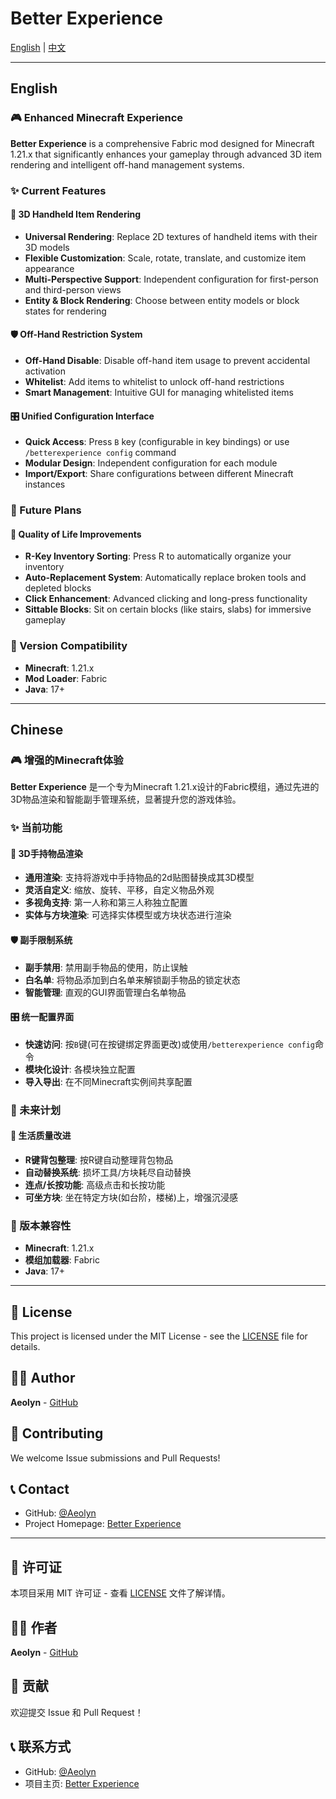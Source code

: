 # Better Experience

[English](#english) | [中文](#chinese)

---

## English

### 🎮 Enhanced Minecraft Experience

**Better Experience** is a comprehensive Fabric mod designed for Minecraft 1.21.x that significantly enhances your gameplay through advanced 3D item rendering and intelligent off-hand management systems.

### ✨ Current Features

#### 🎨 3D Handheld Item Rendering
- **Universal Rendering**: Replace 2D textures of handheld items with their 3D models
- **Flexible Customization**: Scale, rotate, translate, and customize item appearance
- **Multi-Perspective Support**: Independent configuration for first-person and third-person views
- **Entity & Block Rendering**: Choose between entity models or block states for rendering

#### 🛡️ Off-Hand Restriction System
- **Off-Hand Disable**: Disable off-hand item usage to prevent accidental activation
- **Whitelist**: Add items to whitelist to unlock off-hand restrictions
- **Smart Management**: Intuitive GUI for managing whitelisted items

#### 🎛️ Unified Configuration Interface
- **Quick Access**: Press `B` key (configurable in key bindings) or use `/betterexperience config` command
- **Modular Design**: Independent configuration for each module
- **Import/Export**: Share configurations between different Minecraft instances

### 🚀 Future Plans

#### 🔧 Quality of Life Improvements
- **R-Key Inventory Sorting**: Press R to automatically organize your inventory
- **Auto-Replacement System**: Automatically replace broken tools and depleted blocks
- **Click Enhancement**: Advanced clicking and long-press functionality
- **Sittable Blocks**: Sit on certain blocks (like stairs, slabs) for immersive gameplay

### 🔄 Version Compatibility

- **Minecraft**: 1.21.x
- **Mod Loader**: Fabric
- **Java**: 17+

---

## Chinese

### 🎮 增强的Minecraft体验

**Better Experience** 是一个专为Minecraft 1.21.x设计的Fabric模组，通过先进的3D物品渲染和智能副手管理系统，显著提升您的游戏体验。

### ✨ 当前功能

#### 🎨 3D手持物品渲染
- **通用渲染**: 支持将游戏中手持物品的2d贴图替换成其3D模型
- **灵活自定义**: 缩放、旋转、平移，自定义物品外观
- **多视角支持**: 第一人称和第三人称独立配置
- **实体与方块渲染**: 可选择实体模型或方块状态进行渲染

#### 🛡️ 副手限制系统
- **副手禁用**: 禁用副手物品的使用，防止误触
- **白名单**: 将物品添加到白名单来解锁副手物品的锁定状态
- **智能管理**: 直观的GUI界面管理白名单物品

#### 🎛️ 统一配置界面
- **快速访问**: 按`B`键(可在按键绑定界面更改)或使用`/betterexperience config`命令
- **模块化设计**: 各模块独立配置
- **导入导出**: 在不同Minecraft实例间共享配置

### 🚀 未来计划

#### 🔧 生活质量改进
- **R键背包整理**: 按R键自动整理背包物品
- **自动替换系统**: 损坏工具/方块耗尽自动替换
- **连点/长按功能**: 高级点击和长按功能
- **可坐方块**: 坐在特定方块(如台阶，楼梯)上，增强沉浸感


### 🔄 版本兼容性

- **Minecraft**: 1.21.x
- **模组加载器**: Fabric
- **Java**: 17+

---

## 📝 License

This project is licensed under the MIT License - see the [LICENSE](LICENSE) file for details.

## 👨‍💻 Author

**Aeolyn** - [GitHub](https://github.com/Tanfreefish)

## 🤝 Contributing

We welcome Issue submissions and Pull Requests!

## 📞 Contact

- GitHub: [@Aeolyn](https://github.com/Tanfreefish)
- Project Homepage: [Better Experience](https://github.com/Tanfreefish/better_experience)

---

## 📝 许可证

本项目采用 MIT 许可证 - 查看 [LICENSE](LICENSE) 文件了解详情。

## 👨‍💻 作者

**Aeolyn** - [GitHub](https://github.com/Tanfreefish)

## 🤝 贡献

欢迎提交 Issue 和 Pull Request！

## 📞 联系方式

- GitHub: [@Aeolyn](https://github.com/Tanfreefish)
- 项目主页: [Better Experience](https://github.com/Tanfreefish/better_experience)
